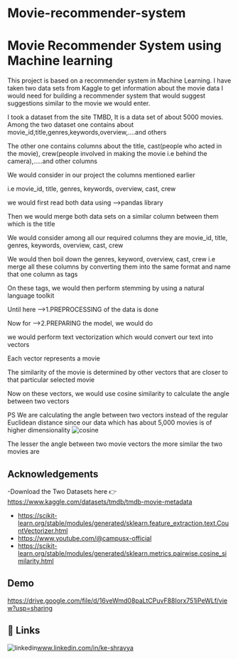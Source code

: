 # Movie-recommender-system
 
# Movie Recommender System using Machine learning

This project is based on a recommender system in Machine Learning.
I have taken two data sets from Kaggle to get information about the movie data I would need for building a recommender system that would suggest suggestions similar to the movie we would enter.

I took a dataset from the site TMBD,
It is a data set of about 5000 movies.
Among the two dataset one contains about movie_id,title,genres,keywords,overview,....and others

The other one contains columns about the title, cast(people who acted in the movie), crew(people involved in making the movie i.e behind the camera),.....and other columns

We would consider in our project the columns mentioned earlier 

i.e movie_id, title, genres, keywords, overview, cast, crew

we would first read both data using -->pandas library

Then we would merge both data sets on a similar column between them which is the title

We would consider among all our required columns they are
movie_id, title, genres, keywords, overview, cast, crew

We would then boil down the genres, keyword, overview, cast, crew 
i.e merge all these columns by converting them into the same format and name that one column as tags

On these tags, we would then perform stemming by using a natural language toolkit

Until here -->1.PREPROCESSING of the data is done 

Now for -->2.PREPARING the  model, we would do

we would perform text vectorization which would convert our text into vectors

Each vector represents a movie

The similarity of the movie is determined by other vectors that are closer to that particular selected movie

Now on these vectors, we would use cosine similarity to calculate the angle between two vectors 

PS We are calculating the angle between two vectors instead of the regular Euclidean distance since our data which has about 5,000 movies is of higher dimensionality
![cosine](https://github.com/Shravya1-0/Movie_recommender_system/assets/121577600/84232d9c-25b1-4688-884e-046d2c1cdddc)




The lesser the angle between two movie vectors the more similar the two movies are


## Acknowledgements
 
 -Download the Two Datasets here
 👉https://www.kaggle.com/datasets/tmdb/tmdb-movie-metadata

 - https://scikit-learn.org/stable/modules/generated/sklearn.feature_extraction.text.CountVectorizer.html
 - https://www.youtube.com/@campusx-official
 - https://scikit-learn.org/stable/modules/generated/sklearn.metrics.pairwise.cosine_similarity.html


## Demo


https://drive.google.com/file/d/16veWmd08paLtCPuvF88Iorx751iPeWLf/view?usp=sharing
## 🔗 Links

![linkedin](https://img.shields.io/badge/linkedin-0A66C2?style=for-the-badge&logo=linkedin&logoColor=white)www.linkedin.com/in/ke-shravya


